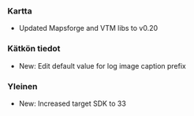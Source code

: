 ### Kartta
- Updated Mapsforge and VTM libs to v0.20

### Kätkön tiedot
- New: Edit default value for log image caption prefix

### Yleinen
- New: Increased target SDK to 33
